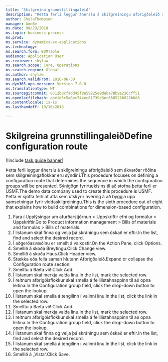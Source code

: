 ```yaml
--- 
title: "Skilgreina grunnstillingaleið"
description: "Þetta ferli leggur áherslu á skilgreiningu afbrigðaleið sem ákvarðar röðina sem skilgreiningaflokkar eru sýndir í."
author: ShylaThompson
manager: AnnBe
ms.date: 08/29/2018
ms.topic: business-process
ms.prod: 
ms.service: dynamics-ax-applications
ms.technology: 
ms.search.form: BOMTable
audience: Application User
ms.reviewer: shylaw
ms.search.scope: Core, Operations
ms.search.region: Global
ms.author: shylaw
ms.search.validFrom: 2016-06-30
ms.dyn365.ops.version: Version 7.0.0
ms.translationtype: HT
ms.sourcegitcommit: 0312b8cfadd45f8e59225e9daba78b9e216cff51
ms.openlocfilehash: abe1d5c5a8ec744ec61739e3ec6505236022b8d8
ms.contentlocale: is-is
ms.lasthandoff: 10/16/2018

---
```

# <a name="define-configuration-route"></a><span data-ttu-id="c1a61-103">Skilgreina grunnstillingaleið</span><span class="sxs-lookup"><span data-stu-id="c1a61-103">Define configuration route</span></span>

[!include [task guide banner](../../includes/task-guide-banner.md)]

<span data-ttu-id="c1a61-104">Þetta ferli leggur áherslu á skilgreiningu afbrigðaleið sem ákvarðar röðina sem skilgreiningaflokkar eru sýndir í.</span><span class="sxs-lookup"><span data-stu-id="c1a61-104">This procedure focuses on defining a configuration route that determines the sequence in which the configuration groups will be presented.</span></span> <span data-ttu-id="c1a61-105">Sýnigögn fyrirtækisins til að stofna þetta ferli er USMF.</span><span class="sxs-lookup"><span data-stu-id="c1a61-105">The demo data company used to create this procedure is USMF.</span></span> <span data-ttu-id="c1a61-106">Þetta er sjötta ferli af átta sem útskýrir hvernig á að byggja upp samsetningar fyrir víddaskilgreiningu.</span><span class="sxs-lookup"><span data-stu-id="c1a61-106">This is the sixth procedure out of eight that explains how to build combinations for dimension-based configuration.</span></span>

1. <span data-ttu-id="c1a61-107">Fara í Upplýsingar um afurðarstjórnun > Uppskriftir efni og formúlur > Uppskriftir.</span><span class="sxs-lookup"><span data-stu-id="c1a61-107">Go to Product information management > Bills of materials and formulas > Bills of materials.</span></span>
2. <span data-ttu-id="c1a61-108">Í listanum skal finna og velja þá skráningu sem óskað er eftir.</span><span class="sxs-lookup"><span data-stu-id="c1a61-108">In the list, find and select the desired record.</span></span>
3. <span data-ttu-id="c1a61-109">Í aðgerðasvæðinu er smellt á valkostir.</span><span class="sxs-lookup"><span data-stu-id="c1a61-109">On the Action Pane, click Options.</span></span>
4. <span data-ttu-id="c1a61-110">Smellið á skoða Breytingu.</span><span class="sxs-lookup"><span data-stu-id="c1a61-110">Click Change view.</span></span>
5. <span data-ttu-id="c1a61-111">Smellið á skoða Haus.</span><span class="sxs-lookup"><span data-stu-id="c1a61-111">Click Header view.</span></span>
6. <span data-ttu-id="c1a61-112">Stækka eða fella saman hlutann Afbrigðaleið.</span><span class="sxs-lookup"><span data-stu-id="c1a61-112">Expand or collapse the Configuration route section.</span></span>
7. <span data-ttu-id="c1a61-113">Smelltu á Bæta við.</span><span class="sxs-lookup"><span data-stu-id="c1a61-113">Click Add.</span></span>
8. <span data-ttu-id="c1a61-114">Í listanum skal merkja valda línu.</span><span class="sxs-lookup"><span data-stu-id="c1a61-114">In the list, mark the selected row.</span></span>
9. <span data-ttu-id="c1a61-115">Í reitnum afbrigðisflokkur skal smella á fellilistahnappinn til að opna leitina.</span><span class="sxs-lookup"><span data-stu-id="c1a61-115">In the Configuration group field, click the drop-down button to open the lookup.</span></span>
10. <span data-ttu-id="c1a61-116">Í listanum skal smella á tengilinn í valinni línu.</span><span class="sxs-lookup"><span data-stu-id="c1a61-116">In the list, click the link in the selected row.</span></span>
11. <span data-ttu-id="c1a61-117">Smelltu á Bæta við.</span><span class="sxs-lookup"><span data-stu-id="c1a61-117">Click Add.</span></span>
12. <span data-ttu-id="c1a61-118">Í listanum skal merkja valda línu.</span><span class="sxs-lookup"><span data-stu-id="c1a61-118">In the list, mark the selected row.</span></span>
13. <span data-ttu-id="c1a61-119">Í reitnum afbrigðisflokkur skal smella á fellilistahnappinn til að opna leitina.</span><span class="sxs-lookup"><span data-stu-id="c1a61-119">In the Configuration group field, click the drop-down button to open the lookup.</span></span>
14. <span data-ttu-id="c1a61-120">Í listanum skal finna og velja þá skráningu sem óskað er eftir.</span><span class="sxs-lookup"><span data-stu-id="c1a61-120">In the list, find and select the desired record.</span></span>
15. <span data-ttu-id="c1a61-121">Í listanum skal smella á tengilinn í valinni línu.</span><span class="sxs-lookup"><span data-stu-id="c1a61-121">In the list, click the link in the selected row.</span></span>
16. <span data-ttu-id="c1a61-122">Smellið á „Vista“.</span><span class="sxs-lookup"><span data-stu-id="c1a61-122">Click Save.</span></span>


